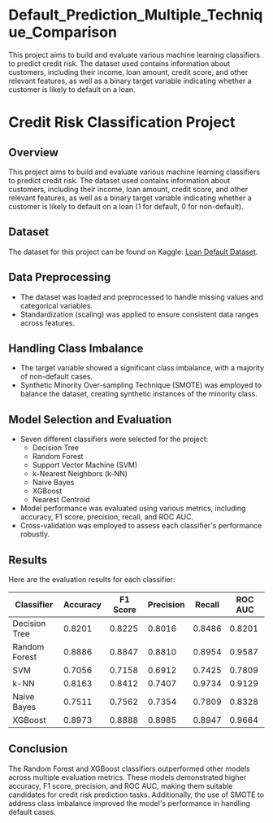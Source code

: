 # Default_Prediction_Multiple_Technique_Comparison
This project aims to build and evaluate various machine learning classifiers to predict credit risk. The dataset used contains information about customers, including their income, loan amount, credit score, and other relevant features, as well as a binary target variable indicating whether a customer is likely to default on a loan.

# Credit Risk Classification Project

## Overview

This project aims to build and evaluate various machine learning classifiers to predict credit risk. The dataset used contains information about customers, including their income, loan amount, credit score, and other relevant features, as well as a binary target variable indicating whether a customer is likely to default on a loan (1 for default, 0 for non-default).

## Dataset

The dataset for this project can be found on Kaggle: [Loan Default Dataset](https://www.kaggle.com/datasets/nikhil1e9/loan-default).

## Data Preprocessing

- The dataset was loaded and preprocessed to handle missing values and categorical variables.
- Standardization (scaling) was applied to ensure consistent data ranges across features.

## Handling Class Imbalance

- The target variable showed a significant class imbalance, with a majority of non-default cases.
- Synthetic Minority Over-sampling Technique (SMOTE) was employed to balance the dataset, creating synthetic instances of the minority class.

## Model Selection and Evaluation

- Seven different classifiers were selected for the project:
  - Decision Tree
  - Random Forest
  - Support Vector Machine (SVM)
  - k-Nearest Neighbors (k-NN)
  - Naive Bayes
  - XGBoost
  - Nearest Centroid
- Model performance was evaluated using various metrics, including accuracy, F1 score, precision, recall, and ROC AUC.
- Cross-validation was employed to assess each classifier's performance robustly.

## Results

Here are the evaluation results for each classifier:

| Classifier      | Accuracy | F1 Score | Precision | Recall  | ROC AUC |
|-----------------|----------|----------|-----------|---------|---------|
| Decision Tree   | 0.8201   | 0.8225   | 0.8016    | 0.8486  | 0.8201  |
| Random Forest   | 0.8886   | 0.8847   | 0.8810    | 0.8954  | 0.9587  |
| SVM             | 0.7056   | 0.7158   | 0.6912    | 0.7425  | 0.7809  |
| k-NN            | 0.8163   | 0.8412   | 0.7407    | 0.9734  | 0.9129  |
| Naive Bayes     | 0.7511   | 0.7562   | 0.7354    | 0.7809  | 0.8328  |
| XGBoost         | 0.8973   | 0.8888   | 0.8985    | 0.8947  | 0.9664  |

## Conclusion

The Random Forest and XGBoost classifiers outperformed other models across multiple evaluation metrics. These models demonstrated higher accuracy, F1 score, precision, and ROC AUC, making them suitable candidates for credit risk prediction tasks. Additionally, the use of SMOTE to address class imbalance improved the model's performance in handling default cases.
